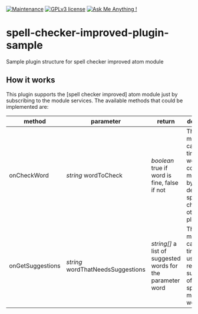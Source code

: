 [![Maintenance](https://img.shields.io/badge/Maintained%3F-yes-green.svg)](https://GitHub.com/Naereen/StrapDown.js/graphs/commit-activity)
[![GPLv3 license](https://img.shields.io/badge/License-GPLv3-blue.svg)](http://perso.crans.org/besson/LICENSE.html)
[![Ask Me Anything !](https://img.shields.io/badge/Ask%20me-anything-1abc9c.svg)](https://GitHub.com/Naereen/ama)

# spell-checker-improved-plugin-sample
Sample plugin structure for spell checker improved atom module

## How it works
This plugin supports the [spell checker improved] atom module just by subscribing to the module services.
The available methods that could be implemented are:

| method | parameter  | return  | description  |
|---|---|---|---|
|onCheckWord|<em>string</em> wordToCheck|<em>boolean</em> true if word is fine, false if not|This method is called every time that a word was considered misspelled by the default spell checker or other plugins|
|onGetSuggestions|<em>string</em> wordThatNeedsSuggestions|<em>string[]</em> a list of suggested words for the parameter word|This method is called every time the user requests for suggestions of a specific misspelled word|
